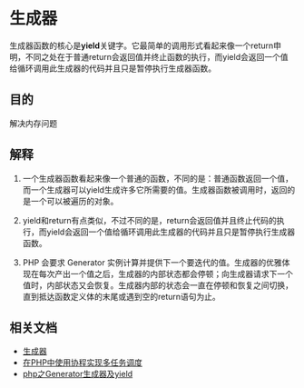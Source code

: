 # 生成器

生成器函数的核心是**yield**关键字。它最简单的调用形式看起来像一个return申明，不同之处在于普通return会返回值并终止函数的执行，而yield会返回一个值给循环调用此生成器的代码并且只是暂停执行生成器函数。

## 目的

解决内存问题

## 解释

1. 一个生成器函数看起来像一个普通的函数，不同的是：普通函数返回一个值，而一个生成器可以yield生成许多它所需要的值。生成器函数被调用时，返回的是一个可以被遍历的对象。
2. yield和return有点类似，不过不同的是，return会返回值并且终止代码的执行，而yield会返回一个值给循环调用此生成器的代码并且只是暂停执行生成器函数。

3. PHP 会要求 Generator 实例计算并提供下一个要迭代的值。生成器的优雅体现在每次产出一个值之后，生成器的内部状态都会停顿；向生成器请求下一个值时，内部状态又会恢复。生成器内部的状态会一直在停顿和恢复之间切换，直到抵达函数定义体的末尾或遇到空的return语句为止。

## 相关文档
* [生成器](http://php.net/manual/zh/language.generators.syntax.php)
* [在PHP中使用协程实现多任务调度](http://www.laruence.com/2015/05/28/3038.html)
* [php之Generator生成器及yield](https://www.jianshu.com/p/86fefb0aacd9)